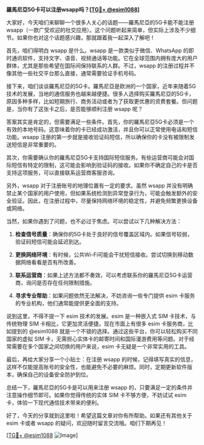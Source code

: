 **羅馬尼亞5G卡可以注册wsapp吗？[[TG💪+ @esim1088](https://t.me/s/esim1088)]**

大家好，今天咱们来聊聊一个很多人关心的话题——羅馬尼亞的5G卡能不能注册 wsapp（一款广受欢迎的社交应用）。这个问题听起来简单，但实际上涉及不少细节。如果你也对这个话题感兴趣，那就跟着我一起深入了解吧！

首先，咱们得明白 wsapp 是什么。wsapp 是一款类似于微信、WhatsApp 的即时通讯软件，支持文字、语音、视频通话等功能。它在全球范围内拥有庞大的用户群体，尤其是那些希望在国际间保持联系的人群。不过，wsapp 的注册过程并不像其他一些社交平台那么直接，通常需要验证手机号码。

接下来，咱们谈谈羅馬尼亞的5G卡。羅馬尼亞是欧洲的一个国家，近年来随着5G技术的发展，当地的通信服务也越来越便捷。很多人选择购买羅馬尼亞的5G卡，原因多种多样，比如短期旅行、商务活动或者为了获取更优惠的资费套餐。但问题是，当你有了这张卡之后，是否能够顺利注册 wsapp 呢？

答案其实是肯定的，但需要满足一些条件。首先，你的羅馬尼亞5G卡必须是一个有效的本地号码。这意味着你的卡已经成功激活，并且你可以正常使用电话和短信功能。wsapp 注册的第一步就是接收验证码短信，所以确保你的卡没有被限制发送短信是非常重要的。

其次，你需要确认你的羅馬尼亞5G卡支持国际短信服务。有些运营商可能会对国际短信有特定的限制，这可能会影响到验证码的接收。如果你不确定自己的卡是否支持这项服务，可以直接联系运营商客服咨询。

另外，wsapp 对于注册账号的地理位置有一定的要求。虽然 wsapp 并没有明确禁止某个国家的用户使用，但如果系统检测到异常登录行为，可能会触发额外的安全验证。因此，在注册过程中，尽量保持网络环境的稳定性，并避免频繁更换设备或网络。

当然，如果你遇到了问题，也不必过于焦虑。可以尝试以下几种解决方法：

1. **检查信号质量**：确保你的5G卡处于良好的信号覆盖区域内。如果信号较弱，验证码短信可能会延迟到达。
   
2. **更换网络环境**：有时候，公共Wi-Fi可能会干扰短信接收。尝试切换到移动数据网络看看是否有所改善。

3. **联系运营商**：如果上述方法都不奏效，可以考虑联系你的羅馬尼亞5G卡运营商，询问是否存在任何限制措施。

4. **寻求专业帮助**：如果问题依然无法解决，不妨咨询一些专门提供 esim 卡服务的专业机构，他们通常能提供更全面的支持。

说到这里，不得不提一下 esim 技术的发展。esim 是一种嵌入式 SIM 卡技术，与传统物理 SIM 卡相比，它更加灵活便捷。现在市面上有很多 esim 卡服务商，比如提到的 @esim1088 就是一个不错的选择。通过这些平台，你可以轻松购买不同国家的虚拟 SIM 卡，无需担心实体卡的邮寄时间和国际漫游费用等问题。对于经常需要在多个国家之间切换的用户来说，esim 卡无疑是一个非常实用的工具。

最后，再给大家分享一个小贴士：在注册 wsapp 的时候，记得填写真实的信息，这样不仅能提高账号的安全性，也能避免不必要的麻烦。同时，定期更新软件版本，确保自己的设备安全防护到位。

总结一下，羅馬尼亞的5G卡是可以用来注册 wsapp 的，只要满足一定的条件并注意操作细节即可。如果你觉得传统的实体 SIM 卡不够方便，不妨试试 esim 卡，体验一下现代通信技术带来的便利。

好了，今天的分享就到这里啦！希望这篇文章对你有所帮助。如果还有其他关于 esim 卡或者 wsapp 的疑问，欢迎随时留言交流哦。咱们下期再见！

[[TG💪+ @esim1088](https://t.me/s/esim1088) ![Image](https://i.postimg.cc/4NQfJmqS/Snipaste-2025-05-13-00-14-12.png)]